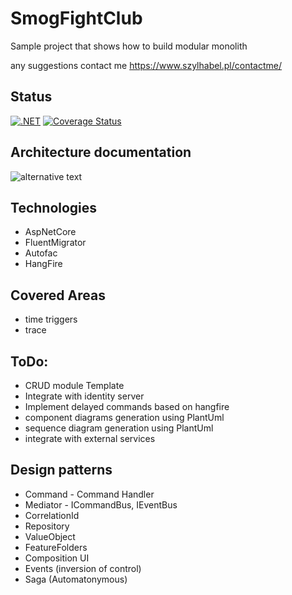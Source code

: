 # SmogFightClub
Sample project that shows how to build modular monolith

any suggestions contact me https://www.szylhabel.pl/contactme/

## Status
[![.NET](https://github.com/mr0zek/SmogFightClub/actions/workflows/dotnet.yml/badge.svg)](https://github.com/mr0zek/SmogFightClub/actions/workflows/dotnet.yml)
[![Coverage Status](https://coveralls.io/repos/github/mr0zek/SmogFightClub/badge.svg?branch=master)](https://coveralls.io/github/mr0zek/SmogFightClub?branch=master)

## Architecture documentation
![alternative text](http://www.plantuml.com/plantuml/proxy?cache=no&src=https://raw.githubusercontent.com/mr0zek/SmogFightClub/master/docs/ArchitectureDocumentation/ComponentDiagram.puml)

## Technologies
- AspNetCore 
- FluentMigrator 
- Autofac
- HangFire

## Covered Areas
- time triggers
- trace

## ToDo:
- CRUD module Template
- Integrate with identity server
- Implement delayed commands based on hangfire
- component diagrams generation using PlantUml
- sequence diagram generation using PlantUml
- integrate with external services
  
## Design patterns
- Command - Command Handler
- Mediator - ICommandBus, IEventBus
- CorrelationId
- Repository
- ValueObject
- FeatureFolders
- Composition UI
- Events (inversion of control)
- Saga (Automatonymous)

